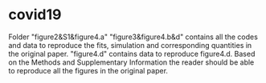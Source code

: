 # covid19

Folder "figure2&S1&figure4.a" "figure3&figure4.b&d" contains all the codes and data to reproduce the fits, simulation and corresponding quantities in the original paper. "figure4.d" contains data to reproduce figure4.d. Based on the Methods and Supplementary Information the reader should be able to reproduce all the figures in the original paper.
